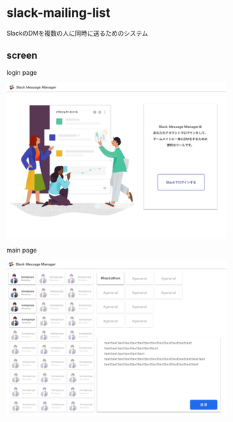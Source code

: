 # slack-mailing-list
SlackのDMを複数の人に同時に送るためのシステム

## screen

login page

![](https://raw.githubusercontent.com/CA19Creators/slack-mailing-list/master/screenshot/login%20page.png)

main page

![](https://raw.githubusercontent.com/CA19Creators/slack-mailing-list/master/screenshot/main.png)
